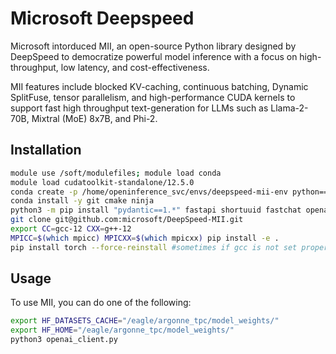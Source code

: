# Microsoft Deepspeed
Microsoft intorduced MII, an open-source Python library designed by DeepSpeed to democratize powerful model inference with a focus on high-throughput, low latency, and cost-effectiveness.

MII features include blocked KV-caching, continuous batching, Dynamic SplitFuse, tensor parallelism, and high-performance CUDA kernels to support fast high throughput text-generation for LLMs such as Llama-2-70B, Mixtral (MoE) 8x7B, and Phi-2. 

## Installation
```bash
module use /soft/modulefiles; module load conda
module load cudatoolkit-standalone/12.5.0 
conda create -p /home/openinference_svc/envs/deepspeed-mii-env python==3.10.12 -y
conda install -y git cmake ninja
python3 -m pip install "pydantic==1.*" fastapi shortuuid fastchat openai globus-compute-endpoint
git clone git@github.com:microsoft/DeepSpeed-MII.git
export CC=gcc-12 CXX=g++-12
MPICC=$(which mpicc) MPICXX=$(which mpicxx) pip install -e .
pip install torch --force-reinstall #sometimes if gcc is not set properly, torch installation fails
```

## Usage
To use MII, you can do one of the following:

```bash
export HF_DATASETS_CACHE="/eagle/argonne_tpc/model_weights/"
export HF_HOME="/eagle/argonne_tpc/model_weights/"
python3 openai_client.py
```